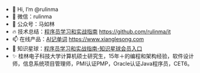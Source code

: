 - 👋 Hi, I’m @rulinma
- 👀 微信：rulinma
- 🌱 公众号：马如林
- 🔥 技术总结：[程序员学习和实战指南](https://github.com/rulinma/it) https://github.com/rulinma/it
- 📫 在线产品：[AI记单词](https://www.xianglesong.com) https://www.xianglesong.com
- 💞️ 知识星球：[程序员学习和实战指南-知识星球会员入口](https://wx.zsxq.com/dweb2/index/group/48884842428418)
- ✨ 桂林电子科技大学计算机硕士研究生，15年＋的编程和架构经验，软件设计师，信息系统项目管理师，PMI认证PMP，Oracle认证Java程序员，CET6。
<!---
rulinma/rulinma is a ✨ special ✨ repository because its `README.md` (this file) appears on your GitHub profile.
You can click the Preview link to take a look at your changes.
--->
